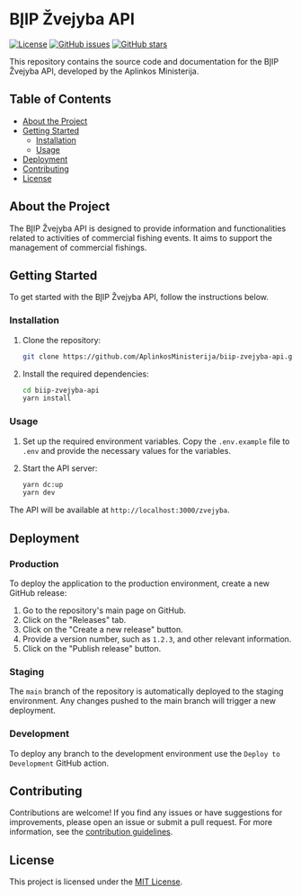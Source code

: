 # BĮIP Žvejyba API
[![License](https://img.shields.io/github/license/AplinkosMinisterija/biip-zvejyba-api)](https://github.com/AplinkosMinisterija/biip-zvejyba-api/blob/main/LICENSE)
[![GitHub issues](https://img.shields.io/github/issues/AplinkosMinisterija/biip-zvejyba-api)](https://github.com/AplinkosMinisterija/biip-zvejyba-api/issues)
[![GitHub stars](https://img.shields.io/github/stars/AplinkosMinisterija/biip-zvejyba-api)](https://github.com/AplinkosMinisterija/biip-zvejyba-api/stargazers)

This repository contains the source code and documentation for the BĮIP Žvejyba API, developed by the Aplinkos
Ministerija.

## Table of Contents

- [About the Project](#about-the-project)
- [Getting Started](#getting-started)
    - [Installation](#installation)
    - [Usage](#usage)
- [Deployment](#deployment)
- [Contributing](#contributing)
- [License](#license)


## About the Project

The BĮIP Žvejyba API is designed to provide information and functionalities related to activities of commercial fishing events. It aims to support the management of commercial fishings.

## Getting Started

To get started with the BĮIP Žvejyba API, follow the instructions below.

### Installation

1. Clone the repository:

   ```bash
   git clone https://github.com/AplinkosMinisterija/biip-zvejyba-api.git
   ```

2. Install the required dependencies:

   ```bash
   cd biip-zvejyba-api
   yarn install
   ```

### Usage
1. Set up the required environment variables. Copy the `.env.example` file to `.env` and provide the necessary values for the variables.

2. Start the API server:

   ```bash
   yarn dc:up
   yarn dev
   ```

The API will be available at `http://localhost:3000/zvejyba`.

## Deployment

### Production

To deploy the application to the production environment, create a new GitHub release:

1. Go to the repository's main page on GitHub.
2. Click on the "Releases" tab.
3. Click on the "Create a new release" button.
4. Provide a version number, such as `1.2.3`, and other relevant information.
5. Click on the "Publish release" button.

### Staging

The `main` branch of the repository is automatically deployed to the staging environment. Any changes pushed to the main
branch will trigger a new deployment.

### Development

To deploy any branch to the development environment use the `Deploy to Development` GitHub action.

## Contributing

Contributions are welcome! If you find any issues or have suggestions for improvements, please open an issue or submit a
pull request. For more information, see the [contribution guidelines](./CONTRIBUTING.md).

## License

This project is licensed under the [MIT License](./LICENSE).
